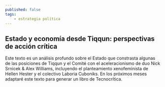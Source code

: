 ```yaml
---
published: false
tags:
    - estrategia política
---
```


## Estado y economía desde Tiqqun: perspectivas de acción crítica

Este texto es un análisis profundo sobre el Estado que constrasta algunas de las posiciones de Tiqqun y el Comité con el aceleracionismo de duo Nick Srnicek & Alex Williams, incluyendo el planteamiento xenofeminista de Hellen Hester y el colectivo Laboria Cuboniks.
En los próximos meses adaptaré este texto para generar un libro de Tecnocrítica.
